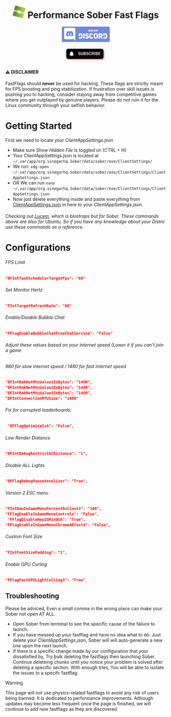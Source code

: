 <!DOCTYPE html>
<html lang="en">
<head>
    <meta charset="UTF-8">
    <meta name="viewport" content="width=device-width, initial-scale=1.0">
</head>
<body>
    <h1 align="center">
        <img src="https://github.com/Nightro-Fx/Performance-FastFlags/blob/main/img/Sober.png" width="40" alt="Logo"/> 
        Performance Sober Fast Flags
    </h1>
  
  <p align="center">
  <a href="https://discord.gg/ybWP5KFegQ">
    <img src="https://github.com/Nightro-Fx/Performance-FastFlags/blob/main/img/Discord_Join.png" alt="Join Now" width="150">
  </a>
</p>
<p align="center">
  <a href="https://www.youtube.com/@Nightro-Fx">
    <img src="https://github.com/Nightro-Fx/Performance-FastFlags/blob/main/img/Subscribe_Hover.png" alt="Sub Now" width="130">
  </a>
</p>
</body>
</html>





#### ⚠️ DISCLAIMER  
FastFlags should **never** be used for hacking. These flags are strictly meant for FPS boosting and ping stabilization. If frustration over skill issues is pushing you to hacking, consider staying away from competitive games where you get outplayed by genuine players. Please do not ruin it for the Linux community through your selfish behavior.


# Getting Started
First we need to locate your _ClientAppSettings.json_
- Make sure _Show Hidden File_ is toggled on (CTRL + H)
- Your ClientAppSettings.json is located at `~/.var/app/org.vinegarhq.Sober/data/sober/exe/ClientSettings/`
- We run: `xdg-open ~/.var/app/org.vinegarhq.Sober/data/sober/exe/ClientSettings/ClientAppSettings.json`
- OR We can run `nano ~/.var/app/org.vinegarhq.Sober/data/sober/exe/ClientSettings/ClientAppSettings.json`
- Now just delete everything inside and paste everything from [ClientAppSettings.json](https://github.com/Nightro-Fx/Performance-FastFlags/edit/main/ClientAppSettings.json) in here to your _ClientAppSettings.json_.

###### Checking out [Lucem](https://github.com/xTrayambak/lucem), which is blostraps but for Sober. These commands above are also for Ubuntu, So if you have any knowledge about your Distro use these commands as a reference.

# Configurations
###### FPS Limit
```json
"DFIntTaskSchedulerTargetFps": "60"
```
###### Set Monitor Hertz
```json
"FIntTargetRefreshRate": "60"
```
###### Enable/Disable Bubble Chat
```json
"FFlagEnableBubbleChatFromChatService": "False" 
```
###### Adjust these values based on your internet speed (Lower it if you can't join a game
###### 980 for slow internet speed / 1480 for fast internet speed
```json
"DFIntRakNetMtuValue1InBytes": "1480",
"DFIntRakNetMtuValue2InBytes": "1480",
"DFIntRakNetMtuValue3InBytes": "1480",
"DFIntConnectionMTUSize": "1480"
```
###### Fix for corrupted leaderboards:
```json
 "DFFlagOptimizeIsA": "False",
```

###### Low Render Distance
```json
"DFIntDebugRestrictGCDistance": "1",
```
###### Disable ALL Lights
```json
"DFFlagDebugPauseVoxelizer": "True",
```
###### Version 2 ESC menu
```json
"FIntNewInGameMenuPercentRollout3": "100",
"FFlagEnableInGameMenuControls": "False",
 "FFlagDisableNewIGMinDUA": "True",
"FFlagEnableInGameMenuChromeABTest4": "False",
```
###### Custom Font Size
```json
"FIntFontSizePadding": "1",
```
###### Enable GPU Curling
```json
"FFlagFastGPULightCulling3": "True"
```

## Troubleshooting
Please be adviced, Even a small comma in the wrong place can make your Sober not open AT ALL. 
- Open Sober from terminal to see the specific cause of the failure to launch.
- If you have messed up your fastflag and have no idea what to do. Just delete your _ClientAppSettings.json_, Sober will will auto-generate a new one upon the next launch.
- If there is a specific change made by our configuration that your dissatisfied by, Try bulk deleting the fastflags then launching Sober. Continue deleteing chunks until you notice your problem is solved after deleting a specific section. With enough tries, You will be able to isolate the issues to a specifc fastflag.

> [!WARNING] 
>This page will not use physics-related fastflags to avoid any risk of users being banned. It is dedicated to performance improvements. Although updates may become less frequent once the page is finished, we will continue to add new fastflags as they are discovered.

